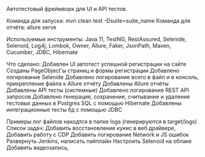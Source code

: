 Автотестовый фреймворк для UI и API тестов.

Команда для запуска: mvn clean test -Dsuite=suite_name
Команда для отчёта: allure serve

Используемые инструменты:
Java 11, TestNG, RestAssured, Selenide, Selenoid, Log4j, Lombok, Owner, Allure, Faker, JsonPath, Maven, Cucumber, JDBC, Hibernate

Что сделано:
Добавлен UI автотест успешной регистрации на сайте
Cозданы PageObject'ы страниц и формы регистрации
Добавлено логирование Selenide
Добавлено логирование всего в файл и в консоль, прикрепление файла к Allure отчёту
Добавлены Allure отчёты
Добавлены API тесты (системные)
Добавлено логирование REST API запросов
Добавлено генерация, сохранение, считывание и удаление тестовых данных в Postgres SQL с помощью Hibernate
Добавлены интеграционные тесты бд с помощью JDBC

Примеры лог файлов находтся в папке logs (генерируются в target/logs)
Список задач:
Добавить восстановление кукис в веб драйвере,
Добавить работу с CDP
Добавить логирование Network и JS ошибок
Развернуть Jenkins, написать пайплайн
Настроить Selenoid на облаке
Добавить видеозапись,

